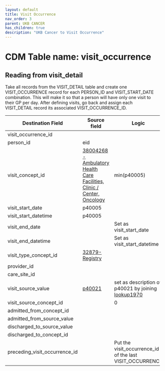 ```yaml
---
layout: default
title: Visit Occurrence
nav_order: 3
parent: UKB CANCER
has_children: true
description: "UKB Cancer to Visit Occurrence"
---
```


# CDM Table name: visit_occurrence

## Reading from visit_detail
Take all records from the VISIT_DETAIL table and create one VISIT_OCCURRENCE record for each PERSON_ID and VISIT_START_DATE combination. This will make it so that a person will have only one visit to their GP per day. After defining visits, go back and assign each VISIT_DETAIL record its associated VISIT_OCCURRENCE_ID.

| Destination Field | Source field | Logic | Comment field | 
| --- | --- | --- | --- |
| visit_occurrence_id | | | Autogenerate| 
| person_id | eid |  |  | 
| visit_concept_id | [38004268 - Ambulatory Health Care Facilities, Clinic / Center, Oncology](https://athena.ohdsi.org/search-terms/terms/38004268) | min(p40005) |  | 
| visit_start_date | p40005 | | |
| visit_start_datetime | p40005 |  |
| visit_end_date | | Set as visit_start_date | 
| visit_end_datetime | | Set as visit_start_datetime |
| visit_type_concept_id | [32879-Registry](https://athena.ohdsi.org/search-terms/terms/32879) | |
| provider_id | | |
| care_site_id | | |
| visit_source_value | [p40021](https://biobank.ndph.ox.ac.uk/ukb/search.cgi?wot=0&srch=40021&yfirst=2000&ylast=2024) | set as description of p40021 by joining [lookup1970](https://biobank.ndph.ox.ac.uk/ukb/coding.cgi?id=1970) | 
| visit_source_concept_id | | 0 | 
| admitted_from_concept_id | | |
| admitted_from_source_value | | | 
| discharged_to_source_value | | | 
| discharged_to_concept_id | | | 
| preceding_visit_occurrence_id | | Put the visit_occurrence_id of the last VISIT_OCCURRENCE | 
